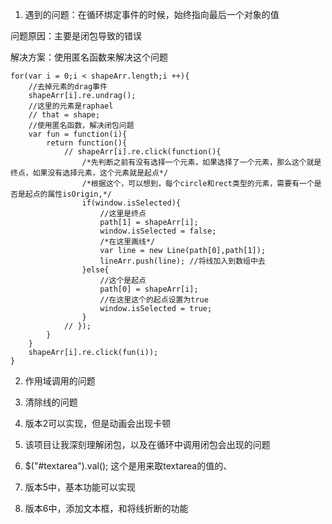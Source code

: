 1. 遇到的问题：在循环绑定事件的时候，始终指向最后一个对象的值

问题原因：主要是闭包导致的错误

解决方案：使用匿名函数来解决这个问题
```
for(var i = 0;i < shapeArr.length;i ++){
    //去掉元素的drag事件
    shapeArr[i].re.undrag();
    //这里的元素是raphael
    // that = shape;
    //使用匿名函数，解决闭包问题
    var fun = function(i){
        return function(){
            // shapeArr[i].re.click(function(){
                /*先判断之前有没有选择一个元素，如果选择了一个元素，那么这个就是终点，如果没有选择元素，这个元素就是起点*/
                /*根据这个，可以想到，每个circle和rect类型的元素，需要有一个是否是起点的属性isOrigin,*/
                if(window.isSelected){
                    //这里是终点
                    path[1] = shapeArr[i];
                    window.isSelected = false;
                    /*在这里画线*/
                    var line = new Line(path[0],path[1]);
                    lineArr.push(line); //将线加入到数组中去
                }else{
                    //这个是起点
                    path[0] = shapeArr[i];
                    //在这里这个的起点设置为true
                    window.isSelected = true;
                }
            // });
        }
    }
    shapeArr[i].re.click(fun(i));
}
```
2. 作用域调用的问题


3. 清除线的问题


4. 版本2可以实现，但是动画会出现卡顿

5. 该项目让我深刻理解闭包，以及在循环中调用闭包会出现的问题

6. $("#textarea").val();  这个是用来取textarea的值的、

7. 版本5中，基本功能可以实现

8. 版本6中，添加文本框，和将线折断的功能


